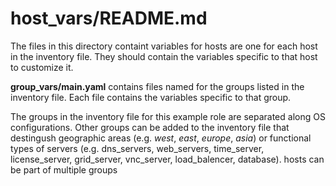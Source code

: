# host_vars/README.md

The files in this directory containt variables for hosts are one for each host in the inventory file.  They should contain the variables specific to that host to customize it.  

**group_vars/main.yaml** contains files named for the groups listed in the inventory file.  Each file contains the variables specific to that group.

The groups in the inventory file for this example role are separated along OS configurations.  Other groups can be added to the inventory file that destingush geographic areas (e.g. *west*, *east*, *europe*, *asia*) or functional types of servers (e.g. dns_servers, web_servers, time_server, license_server, grid_server, vnc_server, load_balencer, database).  hosts can be part of multiple groups
